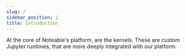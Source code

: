 ```yaml
---
slug: /
sidebar_position: 1
title: Introduction
---
```


At the core of Noteable's platform, are the kernels. These are custom Jupyter runtimes, that are
more deeply integrated with our platform.

